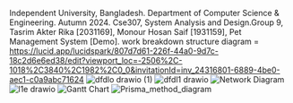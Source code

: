 Independent University, Bangladesh. Department of Computer Science & Engineering. Autumn 2024. Cse307, System Analysis and Design.Group 9, Tasrim Akter Rika [2031169], Monour Hosan Saif [1931159], Pet Management System [Demo].
work breakdown structure diagram = 
https://lucid.app/lucidspark/807d7d61-226f-44a0-9d7c-18c2d6e6ed38/edit?viewport_loc=-2506%2C-1018%2C3840%2C1982%2C0_0&invitationId=inv_24316801-6889-4be0-aec1-c0a9abc71624
![dfdlo drawio (1)](https://github.com/user-attachments/assets/345ed9de-898e-47bc-9db6-15586e0eaecb)
![dfdl1 drawio](https://github.com/user-attachments/assets/a46c0154-588e-4f58-8980-82a399b47487)
![Network Diagram](https://github.com/user-attachments/assets/b0a26669-d0e9-4cc5-a804-1af30ea32313)
![l1e drawio](https://github.com/user-attachments/assets/ac0c50bf-5a56-40f6-bc1e-22d7bee2ccea)
![Gantt Chart](https://github.com/user-attachments/assets/31ce16e1-64d5-457a-ba07-5ed42f4e1e0b)
![Prisma_method_diagram](https://github.com/user-attachments/assets/0dab026b-510f-4e67-ac50-d772e3a47a1a)
